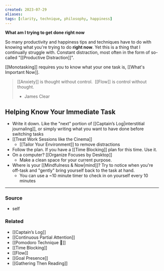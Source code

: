 ```yaml
---
created: 2023-07-29
aliases: 
tags: [clarity, technique, philosophy, happiness]
---
```

**What am I trying to get done right now**

So many productivity and happiness tips and techniques have to do with knowing what you're trying to do **right now**. Yet this is a thing that I continually struggle with. Constant distraction, most often in the form of so-called "[[Productive Distraction]]". 

[[Monotasking]] requires you to know what your one task is, [[What's Important Now]].

> [[Anxiety]] is thought without control.  
> [[Flow]] is control without thought.  
> - James Clear

## Helping Know Your Immediate Task
- Write it down. Like the "next" portion of [[Captain’s Log|interstitial journaling]], or simply writing what you want to have done before switching tasks
- [[Treat Work Sessions like the Cinema]]
	- [[Tailor Your Environment]] to remove distractions
- Follow the plan. If you have a [[Time Blocking]] plan for this time. Use it. 
- On a computer? [[Organize Focuses by Desktop]]
	- Make a clean space for your current purpose.
- Where is your [[Mindfulness & Now|mind]]? Try to notice when you're off-task and "gently" bring yourself back to the task at hand. 
	- You can use a ~10 minute timer to check in on yourself every 10 minutes

---
### Source
- self

### Related
- [[Captain’s Log]]
- [[Continuous Partial Attention]]
- [[Pomodoro Technique 🍅]]
- [[Time Blocking]]
- [[Flow]]
- [[Goal Presence]]
- [[Gathering Then Reading]]
 